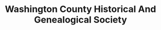 ---
layout: repo
title: "Washington County Historical And Genealogical Society"
id: 25752
permalink: repos/25752/
---